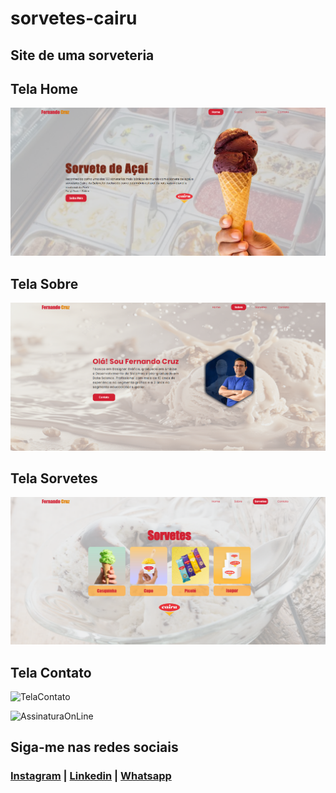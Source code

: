 # sorvetes-cairu
## Site de uma sorveteria

## Tela Home
![TelaHome](https://github.com/NandoCruz/sorvetes-cairu/blob/main/imagens/tela-home.png)

## Tela Sobre
![TelaSobre](https://github.com/NandoCruz/sorvetes-cairu/blob/main/imagens/tela-sobre.png)

## Tela Sorvetes
![TelaSorvete](https://github.com/NandoCruz/sorvetes-cairu/blob/main/imagens/tela-sorvetes.png)

## Tela Contato
![TelaContato]()

![AssinaturaOnLine](https://user-images.githubusercontent.com/47435625/133949021-a75e5344-9b28-494d-8b81-5386e1958eee.png)

## Siga-me nas redes sociais
### [Instagram](https://www.instagram.com/fcruz6241/) | [Linkedin](https://www.linkedin.com/feed/) | [Whatsapp](https://api.whatsapp.com/send?1=pt_br&phone=558398388777)
